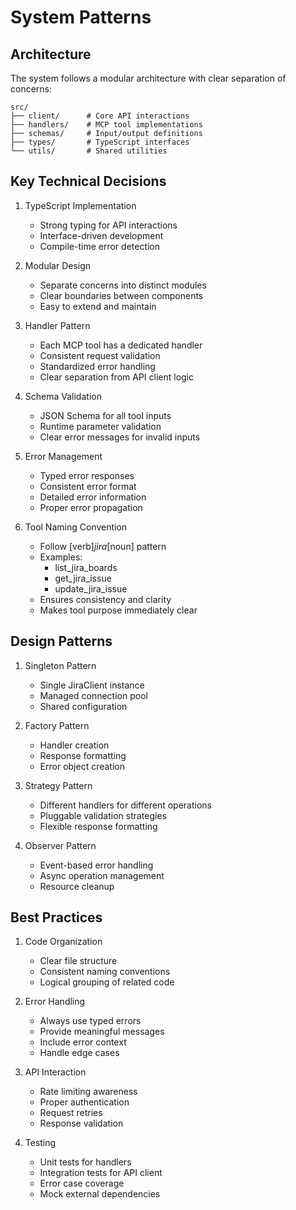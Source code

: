 # System Patterns

## Architecture
The system follows a modular architecture with clear separation of concerns:

```
src/
├── client/      # Core API interactions
├── handlers/    # MCP tool implementations
├── schemas/     # Input/output definitions
├── types/       # TypeScript interfaces
└── utils/       # Shared utilities
```

## Key Technical Decisions

1. TypeScript Implementation
   - Strong typing for API interactions
   - Interface-driven development
   - Compile-time error detection

2. Modular Design
   - Separate concerns into distinct modules
   - Clear boundaries between components
   - Easy to extend and maintain

3. Handler Pattern
   - Each MCP tool has a dedicated handler
   - Consistent request validation
   - Standardized error handling
   - Clear separation from API client logic

4. Schema Validation
   - JSON Schema for all tool inputs
   - Runtime parameter validation
   - Clear error messages for invalid inputs

5. Error Management
   - Typed error responses
   - Consistent error format
   - Detailed error information
   - Proper error propagation

6. Tool Naming Convention
   - Follow [verb]_jira_[noun] pattern
   - Examples:
     * list_jira_boards
     * get_jira_issue
     * update_jira_issue
   - Ensures consistency and clarity
   - Makes tool purpose immediately clear

## Design Patterns

1. Singleton Pattern
   - Single JiraClient instance
   - Managed connection pool
   - Shared configuration

2. Factory Pattern
   - Handler creation
   - Response formatting
   - Error object creation

3. Strategy Pattern
   - Different handlers for different operations
   - Pluggable validation strategies
   - Flexible response formatting

4. Observer Pattern
   - Event-based error handling
   - Async operation management
   - Resource cleanup

## Best Practices

1. Code Organization
   - Clear file structure
   - Consistent naming conventions
   - Logical grouping of related code

2. Error Handling
   - Always use typed errors
   - Provide meaningful messages
   - Include error context
   - Handle edge cases

3. API Interaction
   - Rate limiting awareness
   - Proper authentication
   - Request retries
   - Response validation

4. Testing
   - Unit tests for handlers
   - Integration tests for API client
   - Error case coverage
   - Mock external dependencies
